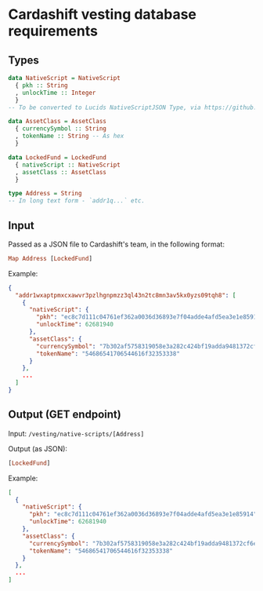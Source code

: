 # Cardashift vesting database requirements

## Types
```hs
data NativeScript = NativeScript
  { pkh :: String
  , unlockTime :: Integer
  }
-- To be converted to Lucids NativeScriptJSON Type, via https://github.com/Berry-Pool/lucid/blob/main/custom_modules/cardano-multiplatform-lib-nodejs/cardano_multiplatform_lib.js#L10749

data AssetClass = AssetClass
  { currencySymbol :: String
  , tokenName :: String -- As hex
  }

data LockedFund = LockedFund
  { nativeScript :: NativeScript
  , assetClass :: AssetClass
  }

type Address = String
-- In long text form - `addr1q...` etc.
```

## Input
Passed as a JSON file to Cardashift's team, in the following format:
```hs
Map Address [LockedFund]
```
Example:
```json
{
  "addr1wxaptpmxcxawvr3pzlhgnpmzz3ql43n2tc8mn3av5kx0yzs09tqh8": [
    {
      "nativeScript": {
        "pkh": "ec8c7d111c04761ef362a0036d36893e7f04adde4afd5ea3e1e85914",
        "unlockTime": 62681940
      },
      "assetClass": {
        "currencySymbol": "7b302af5758319058e3a282c424bf19adda9481372cf6e45fd33d0aa",
        "tokenName": "54686541706544616f32353338"
      }
    },
    ...
  ]
}
```

## Output (GET endpoint)
Input:
`/vesting/native-scripts/[Address]`

Output (as JSON):
```hs
[LockedFund]
```
Example:
```json
[
  {
    "nativeScript": {
      "pkh": "ec8c7d111c04761ef362a0036d36893e7f04adde4afd5ea3e1e85914",
      "unlockTime": 62681940
    },
    "assetClass": {
      "currencySymbol": "7b302af5758319058e3a282c424bf19adda9481372cf6e45fd33d0aa",
      "tokenName": "54686541706544616f32353338"
    }
  },
  ...
]
```
